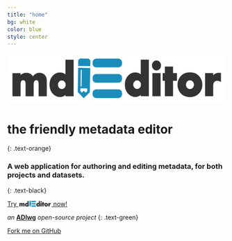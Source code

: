 ```yaml
---
title: "home"
bg: white
color: blue
style: center
---
```


![Logo](img/mdEditor_logo.png)

# the friendly metadata editor
{: .text-orange}

### A web application for authoring and editing metadata, for both projects and datasets.
{: .text-black}

  <a href="https://go.mdeditor.org" class="press press-green press-round press-xl text-white">Try <img src="img/mdEditor_logo.png" alt="Logo" style="max-height: 1.25em;vertical-align:bottom;"/> now! <span class="fa fa-play-circle fa-lg"></span></a>

*an* **[ADIwg](https://www.adiwg.org)** *open-source project*
{: .text-green}

<span id="forkongithub">
  <a href="{{ site.source_link }}" class="bg-green">
    Fork me on GitHub
  </a>
</span>
